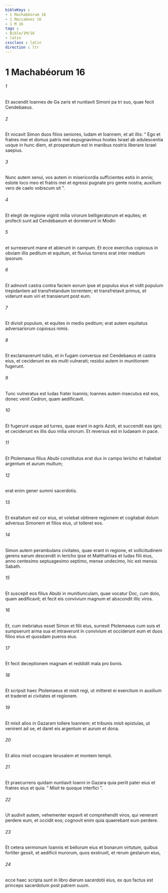 ```yaml
---
bibleKeys : 
- 1 Machabéorum 16
- 1 Maccabees 16
- 1 M 16
tags : 
- Bible/1M/16
- latin
cssclass : latin
direction : ltr
---
```


# 1 Machabéorum 16

###### 1
Et ascendit Ioannes de Ga zaris et nuntiavit Simoni pa tri suo, quae fecit Cendebaeus. 
###### 2
Et vocavit Simon duos filios seniores, Iudam et Ioannem, et ait illis: “ Ego et fratres mei et domus patris mei expugnavimus hostes Israel ab adulescentia usque in hunc diem, et prosperatum est in manibus nostris liberare Israel saepius. 
###### 3
Nunc autem senui, vos autem in misericordia sufficientes estis in annis; estote loco meo et fratris mei et egressi pugnate pro gente nostra; auxilium vero de caelo vobiscum sit ”. 
###### 4
Et elegit de regione viginti milia virorum belligeratorum et equites; et profecti sunt ad Cendebaeum et dormierunt in Modin 
###### 5
et surrexerunt mane et abierunt in campum. Et ecce exercitus copiosus in obviam illis peditum et equitum, et fluvius torrens erat inter medium ipsorum. 
###### 6
Et admovit castra contra faciem eorum ipse et populus eius et vidit populum trepidantem ad transfretandum torrentem; et transfretavit primus, et viderunt eum viri et transierunt post eum. 
###### 7
Et divisit populum, et equites in medio peditum; erat autem equitatus adversariorum copiosus nimis. 
###### 8
Et exclamaverunt tubis, et in fugam conversus est Cendebaeus et castra eius, et ceciderunt ex eis multi vulnerati; residui autem in munitionem fugerunt. 
###### 9
Tunc vulneratus est Iudas frater Ioannis; Ioannes autem insecutus est eos, donec venit Cedron, quam aedificavit. 
###### 10
Et fugerunt usque ad turres, quae erant in agris Azoti, et succendit eas igni; et ceciderunt ex illis duo milia virorum. Et reversus est in Iudaeam in pace.
###### 11
Et Ptolemaeus filius Abubi constitutus erat dux in campo Iericho et habebat argentum et aurum multum; 
###### 12
erat enim gener summi sacerdotis. 
###### 13
Et exaltatum est cor eius, et volebat obtinere regionem et cogitabat dolum adversus Simonem et filios eius, ut tolleret eos. 
###### 14
Simon autem perambulans civitates, quae erant in regione, et sollicitudinem gerens earum descendit in Iericho ipse et Matthathias et Iudas filii eius, anno centesimo septuagesimo septimo, mense undecimo, hic est mensis Sabath. 
###### 15
Et suscepit eos filius Abubi in munitiunculam, quae vocatur Doc, cum dolo, quam aedificavit; et fecit eis convivium magnum et abscondit illic viros. 
###### 16
Et, cum inebriatus esset Simon et filii eius, surrexit Ptolemaeus cum suis et sumpserunt arma sua et intraverunt in convivium et occiderunt eum et duos filios eius et quosdam pueros eius. 
###### 17
Et fecit deceptionem magnam et reddidit mala pro bonis. 
###### 18
Et scripsit haec Ptolemaeus et misit regi, ut mitteret ei exercitum in auxilium et traderet ei civitates et regionem. 
###### 19
Et misit alios in Gazaram tollere Ioannem; et tribunis misit epistulas, ut venirent ad se, et daret eis argentum et aurum et dona. 
###### 20
Et alios misit occupare Ierusalem et montem templi. 
###### 21
Et praecurrens quidam nuntiavit Ioanni in Gazara quia periit pater eius et fratres eius et quia: “ Misit te quoque interfici ”. 
###### 22
Ut audivit autem, vehementer expavit et comprehendit viros, qui venerant perdere eum, et occidit eos; cognovit enim quia quaerebant eum perdere.
###### 23
Et cetera sermonum Ioannis et bellorum eius et bonarum virtutum, quibus fortiter gessit, et aedificii murorum, quos exstruxit, et rerum gestarum eius, 
###### 24
ecce haec scripta sunt in libro dierum sacerdotii eius, ex quo factus est princeps sacerdotum post patrem suum.

